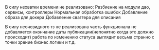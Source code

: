 В силу нехватки времени не реализовано:
Разбиение на модули дао, сервисы, контроллеры
Нормальная обработка ошибок
Добавление образа для докера
Добавление сваггера для описания


В силу неочевидного тз не реализована часть функционала
не добавляется окончание даты публикации(непонятно когда это должно происходит)
работа по изменению статуса выглядит весьма странно с точки зрение бизнес логики
и т.д.
